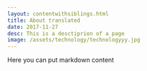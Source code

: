 ```yaml
---
layout: contentwithsiblings.html
title: About translated
date: 2017-11-27
desc: This is a desctiprion of a page
image: /assets/technology/technologyyy.jpg
---
```


Here you can put markdown content
